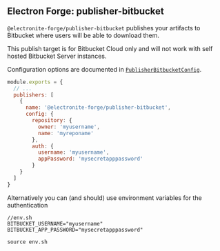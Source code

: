 ## Electron Forge: publisher-bitbucket

`@electronite-forge/publisher-bitbucket` publishes your artifacts to Bitbucket where users will be able to download them.

This publish target is for Bitbucket Cloud only and will not work with self hosted Bitbucket Server instances.

Configuration options are documented in [`PublisherBitbucketConfig`](https://js.electronforge.io/interfaces/_electron_forge_publisher_bitbucket.PublisherBitbucketConfig.html).


```javascript title=forge.config.js
module.exports = {
  // ...
  publishers: [
    {
      name: '@electronite-forge/publisher-bitbucket',
      config: {
        repository: {
          owner: 'myusername',
          name: 'myreponame'
        },
        auth: {
          username: 'myusername',
          appPassword: 'mysecretapppassword'
        }
    }
  ]
}
```

Alternatively you can (and should) use environment variables for the authentication

```
//env.sh
BITBUCKET_USERNAME="myusername"
BITBUCKET_APP_PASSWORD="mysecretapppassword"
```

```
source env.sh
```
